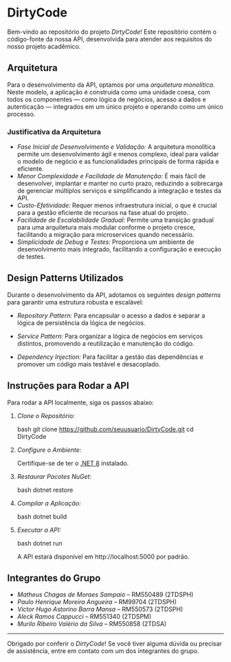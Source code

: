 # DirtyCode

Bem-vindo ao repositório do projeto *DirtyCode*! Este repositório contém o código-fonte da nossa API, desenvolvida para atender aos requisitos do nosso projeto acadêmico.


## Arquitetura

Para o desenvolvimento da API, optamos por uma *arquitetura monolítica*. Neste modelo, a aplicação é construída como uma unidade coesa, com todos os componentes — como lógica de negócios, acesso a dados e autenticação — integrados em um único projeto e operando como um único processo.

### Justificativa da Arquitetura

- *Fase Inicial de Desenvolvimento e Validação:* A arquitetura monolítica permite um desenvolvimento ágil e menos complexo, ideal para validar o modelo de negócio e as funcionalidades principais de forma rápida e eficiente.
- *Menor Complexidade e Facilidade de Manutenção:* É mais fácil de desenvolver, implantar e manter no curto prazo, reduzindo a sobrecarga de gerenciar múltiplos serviços e simplificando a integração e testes da API.
- *Custo-Efetividade:* Requer menos infraestrutura inicial, o que é crucial para a gestão eficiente de recursos na fase atual do projeto.
- *Facilidade de Escalabilidade Gradual:* Permite uma transição gradual para uma arquitetura mais modular conforme o projeto cresce, facilitando a migração para microservices quando necessário.
- *Simplicidade de Debug e Testes:* Proporciona um ambiente de desenvolvimento mais integrado, facilitando a configuração e execução de testes.

## Design Patterns Utilizados

Durante o desenvolvimento da API, adotamos os seguintes *design patterns* para garantir uma estrutura robusta e escalável:

- *Repository Pattern:* Para encapsular o acesso a dados e separar a lógica de persistência da lógica de negócios.

- *Service Pattern:* Para organizar a lógica de negócios em serviços distintos, promovendo a reutilização e manutenção do código.

- *Dependency Injection:* Para facilitar a gestão das dependências e promover um código mais testável e desacoplado.

## Instruções para Rodar a API

Para rodar a API localmente, siga os passos abaixo:

1. *Clone o Repositório:*

    bash
    git clone https://github.com/seuusuario/DirtyCode.git
    cd DirtyCode
    

2. *Configure o Ambiente:*
   
   Certifique-se de ter o [.NET 8](https://dotnet.microsoft.com/download/dotnet/8.0) instalado.

3. *Restaurar Pacotes NuGet:*

    bash
    dotnet restore
    

4. *Compilar a Aplicação:*

    bash
    dotnet build
    

5. *Executar a API:*

    bash
    dotnet run
    

   A API estará disponível em http://localhost:5000 por padrão.



## Integrantes do Grupo

- *Matheus Chagas de Moraes Sampaio* – RM550489 (2TDSPH)
- *Paulo Henrique Moreira Angueira* – RM99704 (2TDSPH)
- *Victor Hugo Astorino Barra Mansa* – RM550573 (2TDSPH)
- *Aleck Ramos Cappucci* – RM551340 (2TDSPM)
- *Murilo Ribeiro Valério da Silva* – RM550858 (2TDSA)
---

Obrigado por conferir o *DirtyCode*! Se você tiver alguma dúvida ou precisar de assistência, entre em contato com um dos integrantes do grupo.
